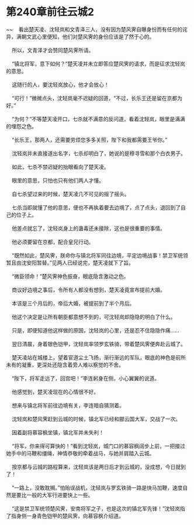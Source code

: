 # 第240章前往云城2
~~&nbsp;&nbsp;&nbsp;&nbsp;看出楚天凌、沈轻岚和文青泽三人，没有因为楚风霁自曝身份而有任何的诧异，满朝文武心里便知，他们对楚风霁的身份应该是了然于心的。<br><br>&nbsp;&nbsp;&nbsp;&nbsp;所以，文青泽才会赞同楚风霁所请。<br><br>&nbsp;&nbsp;&nbsp;&nbsp;“镇北将军，意下如何？”楚天凌并未立即答应楚风霁的请求，而是征求沈轻岚的意思。<br><br>&nbsp;&nbsp;&nbsp;&nbsp;这随行的人，要沈轻岚放心，他才会放心！<br><br>&nbsp;&nbsp;&nbsp;&nbsp;“可行！”微微点头，沈轻岚毫不迟疑的回道，“不过，长乐王还是留在京都为好。”<br><br>&nbsp;&nbsp;&nbsp;&nbsp;“为何？”不等楚天凌开口，七杀就不满意的反问道，看着沈轻岚，眼里是满满的埋怨之色。<br><br>&nbsp;&nbsp;&nbsp;&nbsp;“长乐王，那两人，还需要劳烦您多多关照，陛下和我都需要王爷你。”<br><br>&nbsp;&nbsp;&nbsp;&nbsp;沈轻岚并未直接道出名字，七杀却明白了，她说的是穆寻雪和那个白衣男子。<br><br>&nbsp;&nbsp;&nbsp;&nbsp;如此，七杀不禁迟疑的抬眼看向了楚天凌。<br><br>&nbsp;&nbsp;&nbsp;&nbsp;眼里的意思，只怕也只有他们两人才懂。<br><br>&nbsp;&nbsp;&nbsp;&nbsp;自七杀望过来的时候，楚天凌几不可见的摇了摇头。<br><br>&nbsp;&nbsp;&nbsp;&nbsp;七杀当即就懂了他的意思，便也不再执着要去边境了，点了点头，退回到了自己的位子上。<br><br>&nbsp;&nbsp;&nbsp;&nbsp;他差点就忘了，沈轻岚身上的蛊毒还未接除，这也是很重要的事情。<br><br>&nbsp;&nbsp;&nbsp;&nbsp;他必须要留在京都，配合皇兄行动。<br><br>&nbsp;&nbsp;&nbsp;&nbsp;“既然如此，楚风霁，朕命你与镇北将军同往边境，平定边境战事！禁卫军统领暂且由沈安阳暂替。”见两人已经说完，楚天凌就下了旨。<br><br>&nbsp;&nbsp;&nbsp;&nbsp;“微臣领命！”楚风霁神色振奋，眼底隐含激动之色。<br><br>&nbsp;&nbsp;&nbsp;&nbsp;商议好边境之事后，令所有人都没有想到，楚天凌竟宣布提前大婚。<br><br>&nbsp;&nbsp;&nbsp;&nbsp;本该是三个月后的，帝后大婚，被提前到了半个月后。<br><br>&nbsp;&nbsp;&nbsp;&nbsp;他这个决定是让所有朝臣都意想不到的，可沈轻岚却隐隐的明白了什么。<br><br>&nbsp;&nbsp;&nbsp;&nbsp;只是，即便知道他这样做的原因，沈轻岚的心里，还是忍不住隐隐作痛……<br><br>&nbsp;&nbsp;&nbsp;&nbsp;翌日清晨，身着银色铠甲，沈轻岚率领罗玄铁骑，带着楚风霁便奔赴云城了。<br><br>&nbsp;&nbsp;&nbsp;&nbsp;楚天凌站在城楼上，望着官道尘土飞扬，渐行渐远的军队，眼底的神色是前所未有的凝重，更深处还隐含着旁人难以察觉的不舍。<br><br>&nbsp;&nbsp;&nbsp;&nbsp;“陛下，将军走远了，回宫吧！”李连躬身在侧，小心翼翼的说道。<br><br>&nbsp;&nbsp;&nbsp;&nbsp;他感觉到，楚天凌现在的心情很不好。<br><br>&nbsp;&nbsp;&nbsp;&nbsp;想来与镇北将军前往边境有关，李连暗自猜测着。<br><br>&nbsp;&nbsp;&nbsp;&nbsp;沈轻岚和楚风霁赶到云城的时候，镇北军已经和郦云国大军，交战了一次。<br><br>&nbsp;&nbsp;&nbsp;&nbsp;因着副将慕容枫坐镇，镇北军并未失利！<br><br>&nbsp;&nbsp;&nbsp;&nbsp;“将军，你来得可算快的！”看到沈轻岚，城门口的慕容枫阔步上前，一把接过她手中的马鞭和缰绳，神情恭敬的牵着战马，与她并肩踏入云城。<br><br>&nbsp;&nbsp;&nbsp;&nbsp;按京都与云城的路程算来，沈轻岚该是两日后才到云城的，没成想，今日就到了！<br><br>&nbsp;&nbsp;&nbsp;&nbsp;“一路上，没敢耽搁。”怕贻误战机，沈轻岚与罗玄铁骑一路是快马加鞭，速度自然是要比一般的大军行进要快上一些。<br><br>&nbsp;&nbsp;&nbsp;&nbsp;“这是禁卫军统领楚风霁，安南将军之子，也是这次的镇北军先锋！”沈轻岚指了指身侧一身青色铠甲的楚风霁，向慕容枫介绍道。<br><br>
                    

<script>_fwqdsqadxfw()</script>
<div><script>_dfwf1dw();</script></div>
<div><script>_dfwf1agdw();</script></div>
                